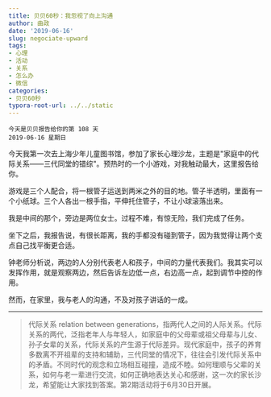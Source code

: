 ```yaml
---
title: 贝贝60秒：我忽视了向上沟通
author: 曲政
date: '2019-06-16'
slug: negociate-upward
tags:
- 心理
- 活动
- 关系
- 怎么办
- 微信
categories:
- 贝贝60秒
typora-root-url: ../../static
---
```


```
今天是贝贝报告给你的第 108 天
2019-06-16 星期日
```

今天我第一次去上海少年儿童图书馆，参加了家长心理沙龙，主题是"家庭中的代际关系——三代同堂的错综"。预热时的一个小游戏，对我触动最大，这里报告给你。

游戏是三个人配合，将一根管子运送到两米之外的目的地。管子半透明，里面有一个小纸球。三个人各出一根手指，平伸托住管子，不让小球滚落出来。

我是中间的那个，旁边是两位女士。过程不难，有惊无险，我们完成了任务。

坐下之后，我报告说，有很长距离，我的手都没有碰到管子，因为我觉得让两个支点自己找平衡更合适。

钟老师分析说，两边的人分别代表老人和孩子，中间的力量代表我们。我其实可以发挥作用，就是观察两边，然后告诉左边低一点，右边高一点，起到调节中控的作用。

然而，在家里，我与老人的沟通，不及对孩子讲话的一成。

------

>   代际关系 relation between generations，指两代人之间的人际关系。代际关系的两代，泛指老年人与年轻人，如家庭中的父母辈或祖父母辈与儿女、孙子女辈的关系，代际关系的产生源于代际差异。现代家庭中，孩子的养育多数离不开祖辈的支持和辅助，三代同堂的情况下，往往会引发代际关系中的矛盾。不同时代的观念和立场相互碰撞，造成不睦。如何理顺与父辈的关系，如何与老一辈进行交流，如何正确地表达关心和感谢，这一次的家长沙龙，希望能让大家找到答案。第2期活动将于6月30日开展。